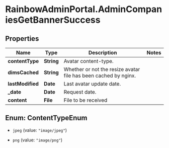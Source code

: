 # RainbowAdminPortal.AdminCompaniesGetBannerSuccess

## Properties

Name | Type | Description | Notes
------------ | ------------- | ------------- | -------------
**contentType** | **String** | Avatar content-type. | 
**dimsCached** | **String** | Whether or not the resize avatar file has been cached by nginx. | 
**lastModified** | **Date** | Last avatar update date. | 
**_date** | **Date** | Request date. | 
**content** | **File** | File to be received | 



## Enum: ContentTypeEnum


* `jpeg` (value: `"image/jpeg"`)

* `png` (value: `"image/png"`)




